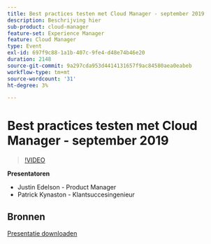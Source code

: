 ```yaml
---
title: Best practices testen met Cloud Manager - september 2019
description: Beschrijving hier
sub-product: cloud-manager
feature-set: Experience Manager
feature: Cloud Manager
type: Event
exl-id: 697f9c88-1a1b-407c-9fe4-d48e74b46e20
duration: 2148
source-git-commit: 9a297cda953d4414131657f9ac84580aea0eabeb
workflow-type: tm+mt
source-wordcount: '31'
ht-degree: 3%

---
```


# Best practices testen met Cloud Manager - september 2019

>[!VIDEO](https://video.tv.adobe.com/v/329028/?quality=9&learn=on)

**Presentatoren**

* Justin Edelson - Product Manager
* Patrick Kynaston - Klantsuccesingenieur

## Bronnen

[Presentatie downloaden](./assets/CloudManagerWebinarSeptember2019.pdf)
